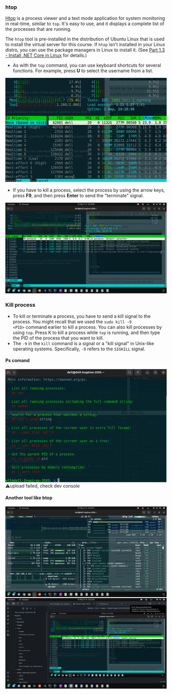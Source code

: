 ### htop 
[Htop](https://htop.dev/) is a process viewer and a text mode application for system monitoring in real-time, similar to `top`. It's easy to use, and it displays a complete list of the processes that are running.

The `htop` tool is pre-installed in the distribution of Ubuntu Linux that is used to install the virtual server for this course. If `htop` isn't installed in your Linux distro, you can use the package managers in Linux to install it. (See [Part 1.3 - Install .NET Core in Linux](https://learn.microsoft.com/en-us/troubleshoot/developer/webapps/aspnetcore/practice-troubleshoot-linux/1-3-install-dotnet-core-linux) for details.)

- As with the `top` command, you can use keyboard shortcuts for several functions. For example, press **U** to select the username from a list.

![](Pasted%20image%2020231214222430.png)



- If you have to kill a process, select the process by using the arrow keys, press **F9**, and then press **Enter** to send the "terminate" signal.

![](Pasted%20image%2020231214222814.png)

### Kill process
- To kill or terminate a process, you have to send a kill signal to the process. You might recall that we used the `sudo kill -9 <PID>` command earlier to kill a process. You can also kill processes by using `top`. Press K to kill a process while `top` is running, and then type the PID of the process that you want to kill.
- The `-9` in the `kill` command is a signal or a "kill signal" in Unix-like operating systems. Specifically, `-9` refers to the `SIGKILL` signal.



#### Ps comand


![](Pasted%20image%2020231214224028.png)
⚠️upload failed, check dev console



#### Another tool like btop
![](Pasted%20image%2020231214224118.png)![](Pasted%20image%2020231214232255.png)